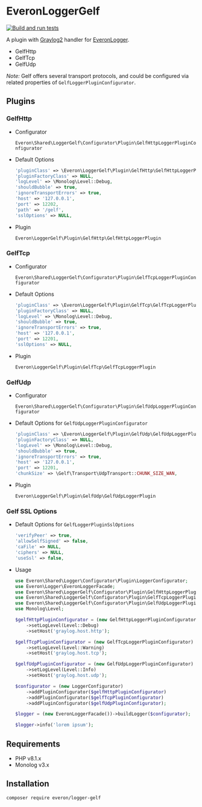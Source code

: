 # EveronLoggerGelf

[![Build and run tests](https://github.com/oliwierptak/everon-logger-gelf/actions/workflows/main.yml/badge.svg)](https://github.com/oliwierptak/everon-logger-gelf/actions/workflows/main.yml)

A plugin with [Graylog2](https://github.com/bzikarsky/gelf-php) handler
for [EveronLogger](https://github.com/oliwierptak/everon-logger).

- GelfHttp
- GelfTcp
- GelfUdp

_Note:_ Gelf offers several transport protocols, and could be configured via related properties
of `GelfLoggerPluginConfigurator`.

## Plugins

### GelfHttp

- Configurator

  `Everon\Shared\LoggerGelf\Configurator\Plugin\GelfHttpLoggerPluginConfigurator`

- Default Options

    ```php
    'pluginClass' => \Everon\LoggerGelf\Plugin\GelfHttp\GelfHttpLoggerPlugin::class,
    'pluginFactoryClass' => NULL,
    'logLevel' => \Monolog\Level::Debug,
    'shouldBubble' => true,
    'ignoreTransportErrors' => true,
    'host' => '127.0.0.1',
    'port' => 12202,
    'path' => '/gelf',
    'sslOptions' => NULL,
    ```

- Plugin

  `Everon\LoggerGelf\Plugin\GelfHttp\GelfHttpLoggerPlugin`

### GelfTcp

- Configurator

  `Everon\Shared\LoggerGelf\Configurator\Plugin\GelfTcpLoggerPluginConfigurator`

- Default Options

    ```php
    'pluginClass' => \Everon\LoggerGelf\Plugin\GelfTcp\GelfTcpLoggerPlugin::class,
    'pluginFactoryClass' => NULL,
    'logLevel' => \Monolog\Level::Debug,
    'shouldBubble' => true,
    'ignoreTransportErrors' => true,
    'host' => '127.0.0.1',
    'port' => 12201,
    'sslOptions' => NULL,
    ```

- Plugin

  `Everon\LoggerGelf\Plugin\GelfTcp\GelfTcpLoggerPlugin`

### GelfUdp

- Configurator

  `Everon\Shared\LoggerGelf\Configurator\Plugin\GelfUdpLoggerPluginConfigurator`

- Default Options for `GelfUdpLoggerPluginConfigurator`

    ```php
    'pluginClass' => \Everon\LoggerGelf\Plugin\GelfUdp\GelfUdpLoggerPlugin::class,
    'pluginFactoryClass' => NULL,
    'logLevel' => \Monolog\Level::Debug,
    'shouldBubble' => true,
    'ignoreTransportErrors' => true,
    'host' => '127.0.0.1',
    'port' => 12201,
    'chunkSize' => \Gelf\Transport\UdpTransport::CHUNK_SIZE_WAN,
    ```

- Plugin

  `Everon\LoggerGelf\Plugin\GelfUdp\GelfUdpLoggerPlugin`

### Gelf SSL Options

- Default Options for `GelfLoggerPluginSslOptions`

    ```php
    'verifyPeer' => true,
    'allowSelfSigned' => false,
    'caFile' => NULL,
    'ciphers' => NULL,
    'useSsl' => false,
    ```

- Usage

    ```php
    use Everon\Shared\Logger\Configurator\Plugin\LoggerConfigurator;
    use Everon\Logger\EveronLoggerFacade;
    use Everon\Shared\LoggerGelf\Configurator\Plugin\GelfHttpLoggerPluginConfigurator;
    use Everon\Shared\LoggerGelf\Configurator\Plugin\GelfTcpLoggerPluginConfigurator;
    use Everon\Shared\LoggerGelf\Configurator\Plugin\GelfUdpLoggerPluginConfigurator;
    use Monolog\Level;
  
    $gelfHttpPluginConfigurator = (new GelfHttpLoggerPluginConfigurator)
        ->setLogLevel(Level::Debug)
        ->setHost('graylog.host.http');
  
    $gelfTcpPluginConfigurator = (new GelfTcpLoggerPluginConfigurator)
        ->setLogLevel(Level::Warning)
        ->setHost('graylog.host.tcp');
  
    $gelfUdpPluginConfigurator = (new GelfUdpLoggerPluginConfigurator)
        ->setLogLevel(Level::Info)
        ->setHost('graylog.host.udp');
    
    $configurator = (new LoggerConfigurator)
        ->addPluginConfigurator($gelfHttpPluginConfigurator)
        ->addPluginConfigurator($gelfTcpPluginConfigurator)
        ->addPluginConfigurator($gelfUdpPluginConfigurator);
    
    $logger = (new EveronLoggerFacade())->buildLogger($configurator);
    
    $logger->info('lorem ipsum');
    ```

## Requirements

- PHP v8.1.x
- Monolog v3.x

## Installation

```
composer require everon/logger-gelf
```
